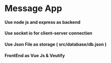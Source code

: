 # Message App 
#### Use node js and express as backend
#### Use socket io for client-server connection
#### Use Json File as storage ( src/database/db.json )
#### FrontEnd as Vue Js & Veutify
 
